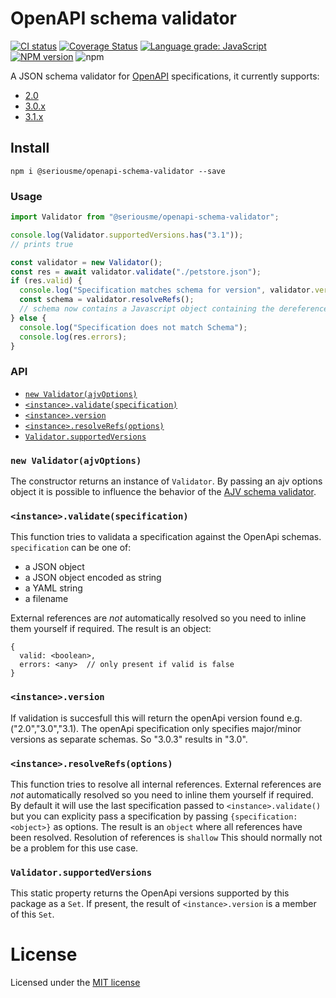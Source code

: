 # OpenAPI schema validator
[![CI status](https://github.com/seriousme/openapi-schema-validator/workflows/Node.js%20CI/badge.svg)](https://github.com/seriousme/openapi-schema-validator/actions?query=workflow%3A%22Node.js+CI%22)
[![Coverage Status](https://coveralls.io/repos/github/seriousme/openapi-schema-validator/badge.svg?branch=master)](https://coveralls.io/github/seriousme/openapi-schema-validator?branch=master)
[![Language grade: JavaScript](https://img.shields.io/lgtm/grade/javascript/g/seriousme/openapi-schema-validator.svg?logo=lgtm&logoWidth=18)](https://lgtm.com/projects/g/seriousme/openapi-schema-validator/context:javascript)
[![NPM version](https://img.shields.io/npm/v/@seriousme/openapi-schema-validator.svg)](https://www.npmjs.com/package/seriousme/openapi-schema-validator)
![npm](https://img.shields.io/npm/dm/@seriousme/openapi-schema-validator)



A JSON schema validator for [OpenAPI](https://www.openapis.org/) specifications, it currently supports:
- [2.0](https://spec.openapis.org/oas/v2.0)
- [3.0.x](https://spec.openapis.org/oas/v3.0.3)
- [3.1.x](https://spec.openapis.org/oas/v3.1.0)

<a name="install"></a>
## Install 
```
npm i @seriousme/openapi-schema-validator --save
```

<a name="Usage"></a>
### Usage

```javascript
import Validator from "@seriousme/openapi-schema-validator";

console.log(Validator.supportedVersions.has("3.1"));
// prints true

const validator = new Validator();
const res = await validator.validate("./petstore.json");
if (res.valid) {
  console.log("Specification matches schema for version", validator.version);
  const schema = validator.resolveRefs();
  // schema now contains a Javascript object containing the dereferenced schema
} else {
  console.log("Specification does not match Schema");
  console.log(res.errors);
}

```

<a name="Usage"></a>
### API
- [`new Validator(ajvOptions)`](#newValidator)
- [`<instance>.validate(specification)`](#validate)
- [`<instance>.version`](#version)
- [`<instance>.resolveRefs(options)`](#resolveRefs)
- [`Validator.supportedVersions`](#supportedVersions)

<a name="newValidator"></a>
### `new Validator(ajvOptions)`

The constructor returns an instance of `Validator`. 
By passing an ajv options object it is possible to influence the behavior of the [AJV schema validator](https://ajv.js.org/). 

<a name="validate"></a>
### `<instance>.validate(specification)`

This function tries to validata a specification against the OpenApi schemas. `specification` can be one of:

- a JSON object
- a JSON object encoded as string
- a YAML string
- a filename

External references are *not* automatically resolved so you need to inline them yourself if required.
The result is an object:
```
{
  valid: <boolean>,
  errors: <any>  // only present if valid is false
}
```

<a name="version"></a>
### `<instance>.version`

If validation is succesfull this will return the openApi version found e.g. ("2.0","3.0","3.1).
The openApi specification only specifies major/minor versions as separate schemas. So "3.0.3" results in "3.0".

<a name="resolveRefs"></a>
### `<instance>.resolveRefs(options)`

This function tries to resolve all internal references. External references are *not* automatically resolved so you need to inline them yourself if required. By default it will use the last specification passed to `<instance>.validate()`
but you can explicity pass a specification by passing `{specification:<object>}` as options.
The result is an `object` where all references have been resolved.
Resolution of references is `shallow` This should normally not be a problem for this use case.

<a name="supportedVersions"></a>
### `Validator.supportedVersions`

This static property returns the OpenApi versions supported by this package as a `Set`. If present, the result of `<instance>.version` is a member of this `Set`.

<a name="license"></a>
# License
Licensed under the [MIT license](LICENSE.txt)
